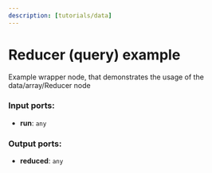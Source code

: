 ```yaml
---
description: [tutorials/data]
---
```


# Reducer (query) example

Example wrapper node, that demonstrates the usage of the data/array/Reducer node

### Input ports:

* __run__: `any`

### Output ports:

* __reduced__: `any`

